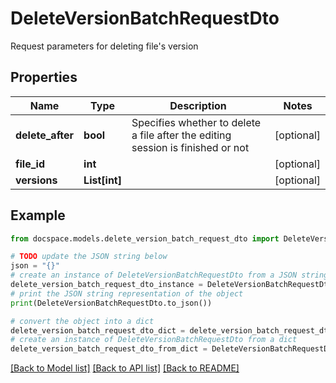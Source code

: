 # DeleteVersionBatchRequestDto

Request parameters for deleting file's version

## Properties

Name | Type | Description | Notes
------------ | ------------- | ------------- | -------------
**delete_after** | **bool** | Specifies whether to delete a file after the editing session is finished or not | [optional] 
**file_id** | **int** |  | [optional] 
**versions** | **List[int]** |  | [optional] 

## Example

```python
from docspace.models.delete_version_batch_request_dto import DeleteVersionBatchRequestDto

# TODO update the JSON string below
json = "{}"
# create an instance of DeleteVersionBatchRequestDto from a JSON string
delete_version_batch_request_dto_instance = DeleteVersionBatchRequestDto.from_json(json)
# print the JSON string representation of the object
print(DeleteVersionBatchRequestDto.to_json())

# convert the object into a dict
delete_version_batch_request_dto_dict = delete_version_batch_request_dto_instance.to_dict()
# create an instance of DeleteVersionBatchRequestDto from a dict
delete_version_batch_request_dto_from_dict = DeleteVersionBatchRequestDto.from_dict(delete_version_batch_request_dto_dict)
```
[[Back to Model list]](../README.md#documentation-for-models) [[Back to API list]](../README.md#documentation-for-api-endpoints) [[Back to README]](../README.md)


